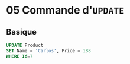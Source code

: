 # 05 Commande d'`UPDATE`



## Basique

```sql
UPDATE Product
SET Name = 'Carlos', Price = 188
WHERE Id=7
```

